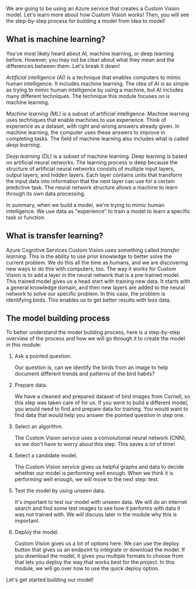 We are going to be using an Azure service that creates a Custom Vision model. Let's learn more about how Custom Vision works! Then, you will see the step-by-step process for building a model from idea to model!

## What is machine learning?

You've most likely heard about AI, machine learning, or deep learning before. However, you may not be clear about what they mean and the differences between them. Let's break it down!

*Artificial intelligence (AI)* is a technique that enables computers to mimic human intelligence. It includes machine learning. The idea of AI is as simple as trying to mimic human intelligence by using a machine, but AI includes many different techniques. The technique this module focuses on is machine learning.

*Machine learning (ML)* is a subset of artificial intelligence. Machine learning uses techniques that enable machines to use experience. Think of experience as a dataset, with right and wrong answers already given. In machine learning, the computer uses these answers to improve in completing tasks. The field of machine learning also includes what is called *deep learning*.

*Deep learning (DL)* is a subset of machine learning. Deep learning is based on artificial neural networks. The learning process is deep because the structure of artificial neural networks consists of multiple input layers, output layers, and hidden layers. Each layer contains units that transform the input data into information that the next layer can use for a certain predictive task. The neural network structure allows a machine to learn through its own data processing.

In summary, when we build a model, we're trying to mimic human intelligence. We use data as "experience" to train a model to learn a specific task or function.

## What is transfer learning?

Azure Cognitive Services Custom Vision uses something called *transfer learning*. This is the ability to use prior knowledge to better solve the current problem. We do this all the time as humans, and we are discovering new ways to do this with computers, too. The way it works for Custom Vision is to add a layer in the neural network that is a pre-trained model. This trained model gives us a head start with training new data. It starts with a general knowledge domain, and then new layers are added to the neural network to solve our specific problem. In this case, the problem is identifying birds. This enables us to get better results with less data.

## The model building process

To better understand the model building process, here is a step-by-step overview of the process and how we will go through it to create the model in this module:

1. Ask a pointed question.

   Our question is, can we identify the birds from an image to help document different trends and patterns of the bird habits?

2. Prepare data.

   We have a cleaned and prepared dataset of bird images from Cornell, so this step was taken care of for us. If you were to build a different model, you would need to find and prepare data for training. You would want to find data that would help you answer the pointed question in step one.

3. Select an algorithm.

   The Custom Vision service uses a convolutional neural network (CNN), so we don't have to worry about this step. This saves a *lot* of time!

4. Select a candidate model.

   The Custom Vision service gives us helpful graphs and data to decide whether our model is performing well enough. When we think it is performing well enough, we will move to the next step: test.

5. Test the model by using unseen data.

   It's important to test our model with unseen data. We will do an internet search and find some test images to see how it performs with data it was not trained with. We will discuss later in the module why this is important.

6. Deploy the model.

   Custom Vision gives us a lot of options here. We can use the deploy button that gives us an endpoint to integrate or download the model. If you download the model, it gives you multiple formats to choose from that lets you deploy the way that works best for the project. In this module, we will go over how to use the quick deploy option.

Let's get started building our model!
